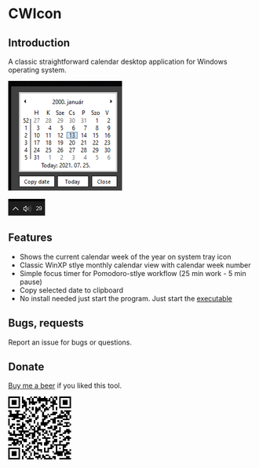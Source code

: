 # CWIcon

## Introduction
A classic straightforward calendar desktop application for Windows operating system.

![WCIcon](/doc/cal.png)

![CW](/doc/cwIcon.png)

## Features
- Shows the current calendar week of the year on system tray icon
- Classic WinXP stlye monthly calendar view with calendar week number
- Simple focus timer for Pomodoro-stlye workflow (25 min work - 5 min pause)
- Copy selected date to clipboard
- No install needed just start the program. Just start the [executable](https://github.com/alkatona/CWIcon/blob/master/publish/CWIcon.exe)

## Bugs, requests
Report an issue for bugs or questions.

## Donate
[Buy me a beer](https://www.paypal.com/donate?business=B9NYQJCQVQLN2&no_recurring=0&currency_code=EUR) if you liked this tool.


![donate_me](/doc/donate.png)
